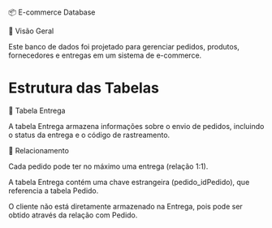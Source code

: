 📦 E-commerce Database

📖 Visão Geral

Este banco de dados foi projetado para gerenciar pedidos, produtos, fornecedores e entregas em um sistema de e-commerce.

# Estrutura das Tabelas

📌 Tabela Entrega

A tabela Entrega armazena informações sobre o envio de pedidos, incluindo o status da entrega e o código de rastreamento.

🔹 Relacionamento

Cada pedido pode ter no máximo uma entrega (relação 1:1).

A tabela Entrega contém uma chave estrangeira (pedido_idPedido), que referencia a tabela Pedido.

O cliente não está diretamente armazenado na Entrega, pois pode ser obtido através da relação com Pedido.

